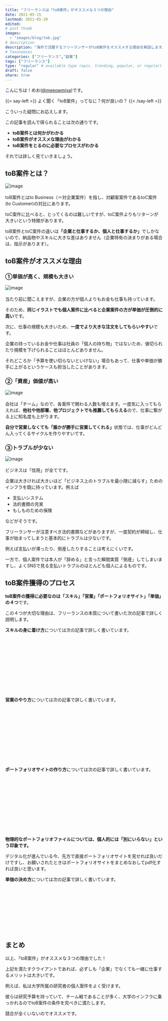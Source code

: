 ```yaml
---
title: "フリーランスは「toB案件」がオススメな３つの理由"
date: 2021-05-15
lastmod: 2021-05-20
edited: 
# post thumb
images:
  - "images/blog/tob.jpg"
# description
description: "海外で活躍するフリーランサーがtoB案件をオススメする理由を解説します。"
# Taxonomies
categories: ["フリーランス","副業"]
tags: ["フリーランス"]
type: "regular" # available type (epic, trending, popular, or regular)
draft: false
share: true
---
```


こんにちは！めお(<u><a href="https://twitter.com/meeowmiya" target="_blank">@meeowmiya</a></u>)です。

{{< say-left >}}
よく聞く「toB案件」ってなに？何が良いの？
{{< /say-left >}}

こういった疑問にお応えします。

この記事を読んで得られることは次の通りです。
* **toB案件とは何かがわかる**
* **toB案件がオススメな理由がわかる**
* **toB案件をとるのに必要なプロセスがわかる**


それでは詳しく見ていきましょう。



## toB案件とは？
![image](../../images/undraw/undraw_business_deal.svg)<br><br>
toB案件とはto Business（＝対企業案件）を指し、対顧客案件であるtoC案件 (to Customer)の対比にあります。

toC案件に比べると、とってくるのは難しいですが、toC案件よりもリターンが大きいという特徴があります。

toB案件とtoC案件の違いは<span class="keiko-red">**「企業と仕事するか、個人と仕事するか」**</span>でしかないので、納品物やスキルに大きな差はありません（企業特有の決まりがある場合は、指示があります）。


## toB案件がオススメな理由
### ①単価が高く、規模も大きい
![image](../../images/undraw/undraw_printing_invoices.svg)<br><br>
当たり前に聞こえますが、企業の方が個人よりもお金も仕事も持っています。

そのため、<span class="keiko-red">**同じイラストでも個人案件に比べると企業案件の方が単価が圧倒的に高い**</span>です。

次に、仕事の規模も大きいため、<span class="keiko-red">**一度でより大きな注文をしてもらいやすい**</span>です。

企業の持っているお金や仕事は社員の「個人の持ち物」ではないため、値切られたり規模を下げられることはほとんどありません。

それどころか「予算を使い切らないといけない」場合もあって、仕事や単価が勝手に上がるというケースも担当したことがあります。

### ②「資産」価値が高い
![image](../../images/undraw/undraw_building_blocks.svg)<br><br>
会社は「チーム」なので、各案件で関わる人数も増えます。一度気に入ってもらえれば、<span class="keiko-red">**他社や他部署、他プロジェクトでも推薦してもらえる**</span>ので、仕事に繋がる上に知名度も上がります。

<span class="keiko-red">**自分で営業しなくても「誰かが勝手に営業してくれる」**</span>状態では、仕事がどんどん入ってくるサイクルを作りやすいです。


### ③トラブルが少ない
![image](../../images/undraw/undraw_savings.svg)<br><br>
ビジネスは「信用」が全てです。

企業は大きければ大きいほど「ビジネス上のトラブルを最小限に減らす」ためのインフラを既に持っています。例えば

* 支払いシステム
* 法的書類の充実
* もしものための保険

などがそうです。

フリーランサーが注意すべき法的書類などがありますが、一度契約が締結し、仕事が始まってしまうと基本的にトラブルは少ないです。

例えば支払いが滞ったり、倒産したりすることは考えにくいです。

一方で、個人案件では本人が「辞める」と言った瞬間実質「倒産」してしまいますし、よくSNSで見る支払いトラブルのほとんども個人によるものです。

## toB案件獲得のプロセス
<span class="keiko-red">**toB案件の獲得に必要なのは「スキル」「営業」「ポートフォリオサイト」「単価」の４つ**</span>です。

この４つが大切な理由は、フリーランスの本質について書いた次の記事で詳しく説明します。

**スキルの身に着け方**については次の記事で詳しく書いています。
<div class="iframely-embed"><div class="iframely-responsive" style="height: 140px; padding-bottom: 0;"><a href="https://menglish.jp/post/skill/" data-iframely-url="//cdn.iframe.ly/0RZ06W9?card=small"></a></div></div><script async src="//cdn.iframe.ly/embed.js" charset="utf-8"></script><br><br>


**営業のやり方**については次の記事で詳しく書いています。
<div class="iframely-embed"><div class="iframely-responsive" style="height: 140px; padding-bottom: 0;"><a href="https://menglish.jp/post/sales-technique/" data-iframely-url="//cdn.iframe.ly/gABcgq0?card=small"></a></div></div><script async src="//cdn.iframe.ly/embed.js" charset="utf-8"></script><br><br>

**ポートフォリオサイトの作り方**については次の記事で詳しく書いています。
<div class="iframely-embed"><div class="iframely-responsive" style="height: 140px; padding-bottom: 0;"><a href="https://menglish.jp/post/portfolio/" data-iframely-url="//cdn.iframe.ly/xgOrzwb?card=small"></a></div></div><script async src="//cdn.iframe.ly/embed.js" charset="utf-8"></script><br><br>


<span class="keiko-red">**物理的なポートフォリオファイルについては、個人的には「別にいらない」という印象です。**</span>

デジタル化が進んでいる今、先方で直接ポートフォリオサイトを見せれば良いだけですし、お願いされたときはポートフォリオサイトをまとめなおしてpdf化すれば良いと思います。

**単価の決め方**については次の記事で詳しく書いています。<div class="iframely-embed"><div class="iframely-responsive" style="height: 140px; padding-bottom: 0;"><a href="https://menglish.jp/post/pricing/" data-iframely-url="//cdn.iframe.ly/rIfOpCo?card=small"></a></div></div><script async src="//cdn.iframe.ly/embed.js" charset="utf-8"></script>

## まとめ
以上、「toB案件」がオススメな３つの理由でした！

上記を満たすクライアントであれば、必ずしも「企業」でなくても一緒に仕事するメリットは大きいです。

例えば、私は大学所属の研究者の個人案件をよく受けます。

彼らは研究予算を持っていて、チーム戦であることが多く、大学のインフラに乗っかれるのでtoB案件の条件を完ぺきに満たします。

競合が全くいないのでオススメです。